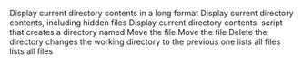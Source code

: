  Display current directory contents in a long format
Display current directory contents, including hidden files 
Display current directory contents.
script that creates a directory named 
Move the file
Move the file
Delete the directory
changes the working directory to the previous one
lists all files
lists all files
